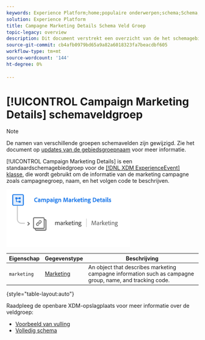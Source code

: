 ```yaml
---
keywords: Experience Platform;home;populaire onderwerpen;schema;Schema;XDM;ExperienceEvent;fields;schema's;Schema's;Schema-ontwerp;veldgroep;veldgroep;
solution: Experience Platform
title: Campagne Marketing Details Schema Veld Groep
topic-legacy: overview
description: Dit document verstrekt een overzicht van de het schemagebiedgroep van de Details van de Marketing van de Campagne.
source-git-commit: cb4afb0979bd65a9a82a6018323fa7beacdbf605
workflow-type: tm+mt
source-wordcount: '144'
ht-degree: 0%

---
```



# [!UICONTROL Campaign Marketing Details] schemaveldgroep

>[!NOTE]
>
>De namen van verschillende groepen schemavelden zijn gewijzigd. Zie het document op [updates van de gebiedsgroepnaam](../name-updates.md) voor meer informatie.

[!UICONTROL Campaign Marketing Details] is een standaardschemagebiedgroep voor de  [[!DNL XDM ExperienceEvent] klasse](../../classes/experienceevent.md), die wordt gebruikt om de informatie van de marketing campagne zoals campagnegroep, naam, en het volgen code te beschrijven.

![](../../images/field-groups/campaign-marketing-details.png)

| Eigenschap | Gegevenstype | Beschrijving |
| --- | --- | --- |
| `marketing` | [Marketing](../../data-types/marketing.md) | An object that describes marketing campagne information such as campagne group, name, and tracking code. |

{style=&quot;table-layout:auto&quot;}

Raadpleeg de openbare XDM-opslagplaats voor meer informatie over de veldgroep:

* [Voorbeeld van vulling](https://github.com/adobe/xdm/blob/master/components/mixins/experience-event/experienceevent-marketing.example.1.json)
* [Volledig schema](https://github.com/adobe/xdm/blob/master/components/mixins/experience-event/experienceevent-marketing.schema.json)
